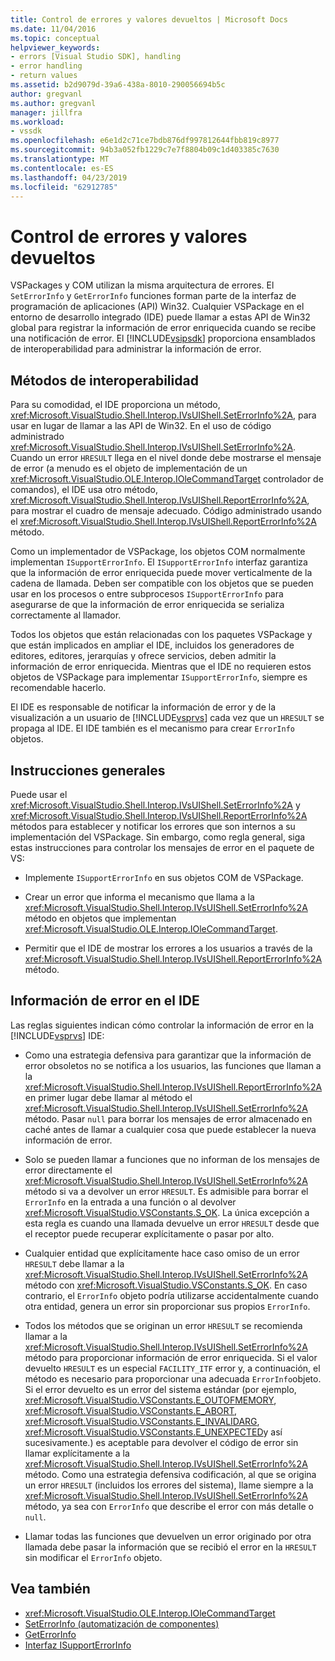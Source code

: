```yaml
---
title: Control de errores y valores devueltos | Microsoft Docs
ms.date: 11/04/2016
ms.topic: conceptual
helpviewer_keywords:
- errors [Visual Studio SDK], handling
- error handling
- return values
ms.assetid: b2d9079d-39a6-438a-8010-290056694b5c
author: gregvanl
ms.author: gregvanl
manager: jillfra
ms.workload:
- vssdk
ms.openlocfilehash: e6e1d2c71ce7bdb876df997812644fbb819c8977
ms.sourcegitcommit: 94b3a052fb1229c7e7f8804b09c1d403385c7630
ms.translationtype: MT
ms.contentlocale: es-ES
ms.lasthandoff: 04/23/2019
ms.locfileid: "62912785"
---
```

# <a name="error-handling-and-return-values"></a>Control de errores y valores devueltos
VSPackages y COM utilizan la misma arquitectura de errores. El `SetErrorInfo` y `GetErrorInfo` funciones forman parte de la interfaz de programación de aplicaciones (API) Win32. Cualquier VSPackage en el entorno de desarrollo integrado (IDE) puede llamar a estas API de Win32 global para registrar la información de error enriquecida cuando se recibe una notificación de error. El [!INCLUDE[vsipsdk](../extensibility/includes/vsipsdk_md.md)] proporciona ensamblados de interoperabilidad para administrar la información de error.

## <a name="interop-methods"></a>Métodos de interoperabilidad
 Para su comodidad, el IDE proporciona un método, <xref:Microsoft.VisualStudio.Shell.Interop.IVsUIShell.SetErrorInfo%2A>, para usar en lugar de llamar a las API de Win32. En el uso de código administrado <xref:Microsoft.VisualStudio.Shell.Interop.IVsUIShell.SetErrorInfo%2A>. Cuando un error `HRESULT` llega en el nivel donde debe mostrarse el mensaje de error (a menudo es el objeto de implementación de un <xref:Microsoft.VisualStudio.OLE.Interop.IOleCommandTarget> controlador de comandos), el IDE usa otro método, <xref:Microsoft.VisualStudio.Shell.Interop.IVsUIShell.ReportErrorInfo%2A>, para mostrar el cuadro de mensaje adecuado. Código administrado usando el <xref:Microsoft.VisualStudio.Shell.Interop.IVsUIShell.ReportErrorInfo%2A> método.

 Como un implementador de VSPackage, los objetos COM normalmente implementan `ISupportErrorInfo`. El `ISupportErrorInfo` interfaz garantiza que la información de error enriquecida puede mover verticalmente de la cadena de llamada. Deben ser compatible con los objetos que se pueden usar en los procesos o entre subprocesos `ISupportErrorInfo` para asegurarse de que la información de error enriquecida se serializa correctamente al llamador.

 Todos los objetos que están relacionadas con los paquetes VSPackage y que están implicados en ampliar el IDE, incluidos los generadores de editores, editores, jerarquías y ofrece servicios, deben admitir la información de error enriquecida. Mientras que el IDE no requieren estos objetos de VSPackage para implementar `ISupportErrorInfo`, siempre es recomendable hacerlo.

 El IDE es responsable de notificar la información de error y de la visualización a un usuario de [!INCLUDE[vsprvs](../code-quality/includes/vsprvs_md.md)] cada vez que un `HRESULT` se propaga al IDE. El IDE también es el mecanismo para crear `ErrorInfo` objetos.

## <a name="general-guidelines"></a>Instrucciones generales
 Puede usar el <xref:Microsoft.VisualStudio.Shell.Interop.IVsUIShell.SetErrorInfo%2A> y <xref:Microsoft.VisualStudio.Shell.Interop.IVsUIShell.ReportErrorInfo%2A> métodos para establecer y notificar los errores que son internos a su implementación del VSPackage. Sin embargo, como regla general, siga estas instrucciones para controlar los mensajes de error en el paquete de VS:

- Implemente `ISupportErrorInfo` en sus objetos COM de VSPackage.

- Crear un error que informa el mecanismo que llama a la <xref:Microsoft.VisualStudio.Shell.Interop.IVsUIShell.SetErrorInfo%2A> método en objetos que implementan <xref:Microsoft.VisualStudio.OLE.Interop.IOleCommandTarget>.

- Permitir que el IDE de mostrar los errores a los usuarios a través de la <xref:Microsoft.VisualStudio.Shell.Interop.IVsUIShell.ReportErrorInfo%2A> método.

## <a name="error-information-in-the-ide"></a>Información de error en el IDE
 Las reglas siguientes indican cómo controlar la información de error en la [!INCLUDE[vsprvs](../code-quality/includes/vsprvs_md.md)] IDE:

- Como una estrategia defensiva para garantizar que la información de error obsoletos no se notifica a los usuarios, las funciones que llaman a la <xref:Microsoft.VisualStudio.Shell.Interop.IVsUIShell.ReportErrorInfo%2A> en primer lugar debe llamar al método el <xref:Microsoft.VisualStudio.Shell.Interop.IVsUIShell.SetErrorInfo%2A> método. Pasar `null` para borrar los mensajes de error almacenado en caché antes de llamar a cualquier cosa que puede establecer la nueva información de error.

- Solo se pueden llamar a funciones que no informan de los mensajes de error directamente el <xref:Microsoft.VisualStudio.Shell.Interop.IVsUIShell.SetErrorInfo%2A> método si va a devolver un error `HRESULT`. Es admisible para borrar el `ErrorInfo` en la entrada a una función o al devolver <xref:Microsoft.VisualStudio.VSConstants.S_OK>. La única excepción a esta regla es cuando una llamada devuelve un error `HRESULT` desde que el receptor puede recuperar explícitamente o pasar por alto.

- Cualquier entidad que explícitamente hace caso omiso de un error `HRESULT` debe llamar a la <xref:Microsoft.VisualStudio.Shell.Interop.IVsUIShell.SetErrorInfo%2A> método con <xref:Microsoft.VisualStudio.VSConstants.S_OK>. En caso contrario, el `ErrorInfo` objeto podría utilizarse accidentalmente cuando otra entidad, genera un error sin proporcionar sus propios `ErrorInfo`.

- Todos los métodos que se originan un error `HRESULT` se recomienda llamar a la <xref:Microsoft.VisualStudio.Shell.Interop.IVsUIShell.SetErrorInfo%2A> método para proporcionar información de error enriquecida. Si el valor devuelto `HRESULT` es un especial `FACILITY_ITF` error y, a continuación, el método es necesario para proporcionar una adecuada `ErrorInfo`objeto. Si el error devuelto es un error del sistema estándar (por ejemplo, <xref:Microsoft.VisualStudio.VSConstants.E_OUTOFMEMORY>, <xref:Microsoft.VisualStudio.VSConstants.E_ABORT>, <xref:Microsoft.VisualStudio.VSConstants.E_INVALIDARG>, <xref:Microsoft.VisualStudio.VSConstants.E_UNEXPECTED>y así sucesivamente.) es aceptable para devolver el código de error sin llamar explícitamente a la <xref:Microsoft.VisualStudio.Shell.Interop.IVsUIShell.SetErrorInfo%2A> método. Como una estrategia defensiva codificación, al que se origina un error `HRESULT` (incluidos los errores del sistema), llame siempre a la <xref:Microsoft.VisualStudio.Shell.Interop.IVsUIShell.SetErrorInfo%2A> método, ya sea con `ErrorInfo` que describe el error con más detalle o `null`.

- Llamar todas las funciones que devuelven un error originado por otra llamada debe pasar la información que se recibió el error en la `HRESULT` sin modificar el `ErrorInfo` objeto.

## <a name="see-also"></a>Vea también
- <xref:Microsoft.VisualStudio.OLE.Interop.IOleCommandTarget>
- [SetErrorInfo (automatización de componentes)](/previous-versions/windows/desktop/api/oleauto/nf-oleauto-seterrorinfo)
- [GetErrorInfo](/previous-versions/windows/desktop/api/oleauto/nf-oleauto-geterrorinfo)
- [Interfaz ISupportErrorInfo](/previous-versions/windows/desktop/api/oaidl/nn-oaidl-isupporterrorinfo)
